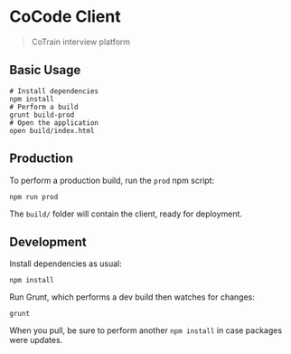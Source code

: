 # CoCode Client
> CoTrain interview platform

## Basic Usage

```
# Install dependencies
npm install
# Perform a build
grunt build-prod
# Open the application
open build/index.html
```

## Production

To perform a production build, run the `prod` npm script:

```
npm run prod
```

The `build/` folder will contain the client, ready for deployment.


## Development

Install dependencies as usual:

```
npm install
```

Run Grunt, which performs a dev build then watches for changes:

```
grunt
```

When you pull, be sure to perform another `npm install` in case packages were updates.
